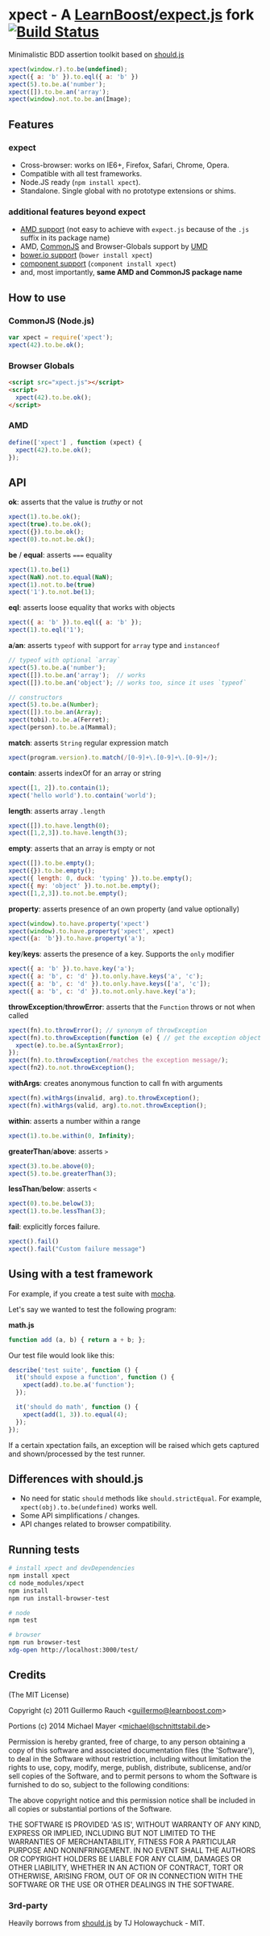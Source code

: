 # xpect - A [LearnBoost/expect.js](https://github.com/LearnBoost/expect.js) fork [![Build Status](https://travis-ci.org/schnittstabil/xpect.svg)](https://travis-ci.org/schnittstabil/xpect)

Minimalistic BDD assertion toolkit based on
[should.js](http://github.com/visionmedia/should.js)

```js
xpect(window.r).to.be(undefined);
xpect({ a: 'b' }).to.eql({ a: 'b' })
xpect(5).to.be.a('number');
xpect([]).to.be.an('array');
xpect(window).not.to.be.an(Image);
```

## Features

### expect

- Cross-browser: works on IE6+, Firefox, Safari, Chrome, Opera.
- Compatible with all test frameworks.
- Node.JS ready (`npm install xpect`).
- Standalone. Single global with no prototype extensions or shims.

### additional features beyond expect

- [AMD support](https://github.com/amdjs/amdjs-api/blob/master/AMD.md) (not easy to achieve with `expect.js` because of the `.js` suffix in its package name)
- AMD, [CommonJS](http://wiki.commonjs.org/wiki/CommonJS) and Browser-Globals support by [UMD](https://github.com/umdjs/umd/blob/master/returnExports.js)
- [bower.io support](http://bower.io) (`bower install xpect`)
- [component support](https://github.com/component/guide) (`component install xpect`)
- and, most importantly, **same AMD and CommonJS package name**

## How to use

### CommonJS (Node.js)

```js
var xpect = require('xpect');
xpect(42).to.be.ok();
```

### Browser Globals

```html
<script src="xpect.js"></script>
<script>
  xpect(42).to.be.ok();
</script>
```

### AMD

```js
define(['xpect'] , function (xpect) {
  xpect(42).to.be.ok();
});
```

## API

**ok**: asserts that the value is _truthy_ or not

```js
xpect(1).to.be.ok();
xpect(true).to.be.ok();
xpect({}).to.be.ok();
xpect(0).to.not.be.ok();
```

**be** / **equal**: asserts `===` equality

```js
xpect(1).to.be(1)
xpect(NaN).not.to.equal(NaN);
xpect(1).not.to.be(true)
xpect('1').to.not.be(1);
```

**eql**: asserts loose equality that works with objects

```js
xpect({ a: 'b' }).to.eql({ a: 'b' });
xpect(1).to.eql('1');
```

**a**/**an**: asserts `typeof` with support for `array` type and `instanceof`

```js
// typeof with optional `array`
xpect(5).to.be.a('number');
xpect([]).to.be.an('array');  // works
xpect([]).to.be.an('object'); // works too, since it uses `typeof`

// constructors
xpect(5).to.be.a(Number);
xpect([]).to.be.an(Array);
xpect(tobi).to.be.a(Ferret);
xpect(person).to.be.a(Mammal);
```

**match**: asserts `String` regular expression match

```js
xpect(program.version).to.match(/[0-9]+\.[0-9]+\.[0-9]+/);
```

**contain**: asserts indexOf for an array or string

```js
xpect([1, 2]).to.contain(1);
xpect('hello world').to.contain('world');
```

**length**: asserts array `.length`

```js
xpect([]).to.have.length(0);
xpect([1,2,3]).to.have.length(3);
```

**empty**: asserts that an array is empty or not

```js
xpect([]).to.be.empty();
xpect({}).to.be.empty();
xpect({ length: 0, duck: 'typing' }).to.be.empty();
xpect({ my: 'object' }).to.not.be.empty();
xpect([1,2,3]).to.not.be.empty();
```

**property**: asserts presence of an own property (and value optionally)

```js
xpect(window).to.have.property('xpect')
xpect(window).to.have.property('xpect', xpect)
xpect({a: 'b'}).to.have.property('a');
```

**key**/**keys**: asserts the presence of a key. Supports the `only` modifier

```js
xpect({ a: 'b' }).to.have.key('a');
xpect({ a: 'b', c: 'd' }).to.only.have.keys('a', 'c');
xpect({ a: 'b', c: 'd' }).to.only.have.keys(['a', 'c']);
xpect({ a: 'b', c: 'd' }).to.not.only.have.key('a');
```

**throwException**/**throwError**: asserts that the `Function` throws or not when called

```js
xpect(fn).to.throwError(); // synonym of throwException
xpect(fn).to.throwException(function (e) { // get the exception object
  xpect(e).to.be.a(SyntaxError);
});
xpect(fn).to.throwException(/matches the exception message/);
xpect(fn2).to.not.throwException();
```

**withArgs**: creates anonymous function to call fn with arguments

```js
xpect(fn).withArgs(invalid, arg).to.throwException();
xpect(fn).withArgs(valid, arg).to.not.throwException();
```

**within**: asserts a number within a range

```js
xpect(1).to.be.within(0, Infinity);
```

**greaterThan**/**above**: asserts `>`

```js
xpect(3).to.be.above(0);
xpect(5).to.be.greaterThan(3);
```

**lessThan**/**below**: asserts `<`

```js
xpect(0).to.be.below(3);
xpect(1).to.be.lessThan(3);
```

**fail**: explicitly forces failure.

```js
xpect().fail()
xpect().fail("Custom failure message")
```

## Using with a test framework

For example, if you create a test suite with
[mocha](http://github.com/visionmedia/mocha).

Let's say we wanted to test the following program:

**math.js**

```js
function add (a, b) { return a + b; };
```

Our test file would look like this:

```js
describe('test suite', function () {
  it('should expose a function', function () {
    xpect(add).to.be.a('function');
  });

  it('should do math', function () {
    xpect(add(1, 3)).to.equal(4);
  });
});
```

If a certain xpectation fails, an exception will be raised which gets captured
and shown/processed by the test runner.

## Differences with should.js

- No need for static `should` methods like `should.strictEqual`. For example,
  `xpect(obj).to.be(undefined)` works well.
- Some API simplifications / changes.
- API changes related to browser compatibility.

## Running tests

```bash
# install xpect and devDependencies
npm install xpect
cd node_modules/xpect
npm install
npm run install-browser-test

# node
npm test

# browser
npm run browser-test
xdg-open http://localhost:3000/test/
```

## Credits

(The MIT License)

Copyright (c) 2011 Guillermo Rauch &lt;guillermo@learnboost.com&gt;

Portions (c) 2014 Michael Mayer &lt;michael@schnittstabil.de&gt;

Permission is hereby granted, free of charge, to any person obtaining
a copy of this software and associated documentation files (the
'Software'), to deal in the Software without restriction, including
without limitation the rights to use, copy, modify, merge, publish,
distribute, sublicense, and/or sell copies of the Software, and to
permit persons to whom the Software is furnished to do so, subject to
the following conditions:

The above copyright notice and this permission notice shall be
included in all copies or substantial portions of the Software.

THE SOFTWARE IS PROVIDED 'AS IS', WITHOUT WARRANTY OF ANY KIND,
EXPRESS OR IMPLIED, INCLUDING BUT NOT LIMITED TO THE WARRANTIES OF
MERCHANTABILITY, FITNESS FOR A PARTICULAR PURPOSE AND NONINFRINGEMENT.
IN NO EVENT SHALL THE AUTHORS OR COPYRIGHT HOLDERS BE LIABLE FOR ANY
CLAIM, DAMAGES OR OTHER LIABILITY, WHETHER IN AN ACTION OF CONTRACT,
TORT OR OTHERWISE, ARISING FROM, OUT OF OR IN CONNECTION WITH THE
SOFTWARE OR THE USE OR OTHER DEALINGS IN THE SOFTWARE.

### 3rd-party

Heavily borrows from [should.js](http://github.com/visionmedia/should.js) by TJ
Holowaychuck - MIT.
